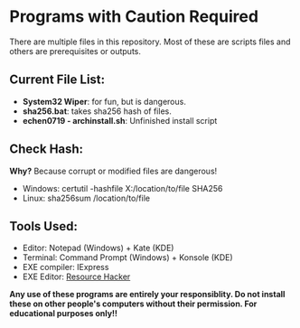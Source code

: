 # Programs with Caution Required

There are multiple files in this repository. Most of these are scripts files and others are prerequisites or outputs.

## Current File List: 

- **System32 Wiper**: for fun, but is dangerous.
- **sha256.bat**: takes sha256 hash of files.
- **echen0719 - archinstall.sh**: Unfinished install script

## Check Hash: 

**Why?** Because corrupt or modified files are dangerous! 

- Windows: certutil -hashfile X:/location/to/file SHA256
- Linux: sha256sum /location/to/file

## Tools Used:

- Editor: Notepad (Windows) + Kate (KDE)
- Terminal: Command Prompt (Windows) + Konsole (KDE)
- EXE compiler: IExpress
- EXE Editor: [Resource Hacker](https://github.com/qb40/resource-hacker)

**Any use of these programs are entirely your responsiblity. Do not install these on other people's computers without their permission. For educational purposes only!!**
